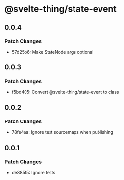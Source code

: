 # @svelte-thing/state-event

## 0.0.4

### Patch Changes

- 57d25b6: Make StateNode args optional

## 0.0.3

### Patch Changes

- f5bd405: Convert @svelte-thing/state-event to class

## 0.0.2

### Patch Changes

- 78fe4aa: Ignore test sourcemaps when publishing

## 0.0.1

### Patch Changes

- de885f5: Ignore tests
